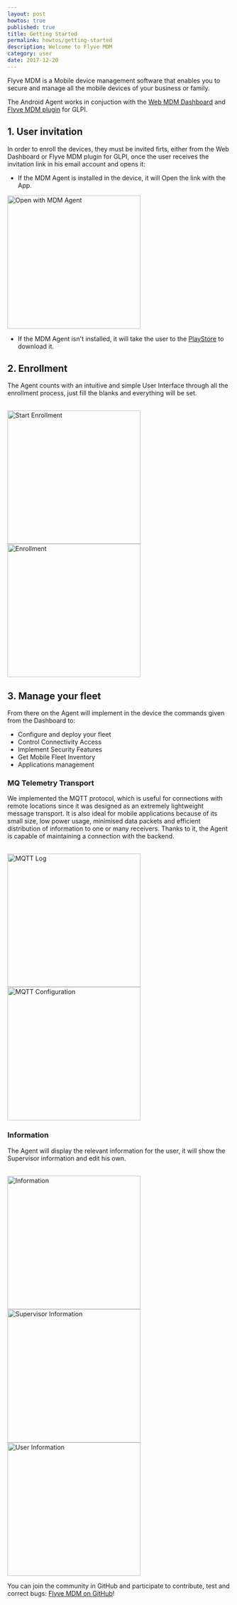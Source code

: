 ```yaml
---
layout: post
howtos: true
published: true
title: Getting Started
permalink: howtos/getting-started
description: Welcome to Flyve MDM
category: user
date: 2017-12-20
---
```

Flyve MDM is a Mobile device management software that enables you to secure and manage all the mobile devices of your business or family.

The Android Agent works in conjuction with the [Web MDM Dashboard](http://flyve.org/web-mdm-dashboard/) and [Flyve MDM plugin](http://flyve.org/glpi-plugin/) for GLPI.

## 1. User invitation

In order to enroll the devices, they must be invited firts, either from the Web Dashboard or Flyve MDM plugin for GLPI, once the user receives the invitation link in his email account and opens it:

* If the MDM Agent is installed in the device, it will Open the link with the App.

<img src="https://raw.githubusercontent.com/Naylin15/Screenshots/8a9c071d160f7a2cec5e9604dea8289662e6f176/Android-Agent/open-with.png" alt="Open with MDM Agent" width="300">

<br>

* If the MDM Agent isn't installed, it will take the user to the [PlayStore](https://play.google.com/store/apps/details?id=org.flyve.mdm.agent) to download it.

## 2. Enrollment

The Agent counts with an intuitive and simple User Interface through all the enrollment process, just fill the blanks and everything will be set.

<br>

<div>
<img src="https://raw.githubusercontent.com/Naylin15/Screenshots/8a9c071d160f7a2cec5e9604dea8289662e6f176/Android-Agent/start-enrollment.png" alt="Start Enrollment" width="300">

<img src="https://raw.githubusercontent.com/Naylin15/Screenshots/8a9c071d160f7a2cec5e9604dea8289662e6f176/Android-Agent/enrollment.png" alt="Enrollment" width="300">
</div>

## 3. Manage your fleet

From there on the Agent will implement in the device the commands given from the Dashboard to:

* Configure and deploy your fleet
* Control Connectivity Access
* Implement Security Features
* Get Mobile Fleet Inventory
* Applications management

### MQ Telemetry Transport

We implemented the MQTT protocol, which is useful for connections with remote locations since it was designed as an extremely lightweight message transport. It is also ideal for mobile applications because of its small size, low power usage, minimised data packets and efficient distribution of information to one or many receivers. Thanks to it, the Agent is capable of maintaining a connection with the backend.

<br>

<div>
<img src="https://raw.githubusercontent.com/Naylin15/Screenshots/8a9c071d160f7a2cec5e9604dea8289662e6f176/Android-Agent/mqtt-info.png" alt="MQTT Log" width="300">

<img src="https://raw.githubusercontent.com/Naylin15/Screenshots/8a9c071d160f7a2cec5e9604dea8289662e6f176/Android-Agent/mqtt-config.png" alt="MQTT Configuration" width="300">
</div>

### Information

The Agent will display the relevant information for the user, it will show the Supervisor information and edit his own.

<br>

<div>
<img src="https://raw.githubusercontent.com/Naylin15/Screenshots/8a9c071d160f7a2cec5e9604dea8289662e6f176/Android-Agent/information.png" alt="Information" width="300">
    
<img src="https://raw.githubusercontent.com/Naylin15/Screenshots/8a9c071d160f7a2cec5e9604dea8289662e6f176/Android-Agent/supervisor-information.png" alt="Supervisor Information" width="300">

<img src="https://raw.githubusercontent.com/Naylin15/Screenshots/8a9c071d160f7a2cec5e9604dea8289662e6f176/Android-Agent/user-information.png" alt="User Information" width="300">
</div>

You can join the community in GitHub and participate to contribute, test and correct bugs: [Flyve MDM on GitHub](https://github.com/flyve-mdm)!